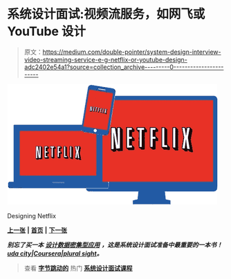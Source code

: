 # 系统设计面试:视频流服务，如网飞或 YouTube 设计

> 原文：<https://medium.com/double-pointer/system-design-interview-video-streaming-service-e-g-netflix-or-youtube-design-adc2402e54a1?source=collection_archive---------0----------------------->

![](img/1645f7ee2d40d2497032484ef908658a.png)

Designing Netflix

[**上一张**](https://bit.ly/3MhkUam) **|** [**首页**](https://bit.ly/3tVGgRY) **|** [**下一张**](https://bit.ly/33ZcQcY)

***别忘了买一本*** [***设计数据密集型应用***](https://amzn.to/3HWOSPm) ***，这是系统设计面试准备中最重要的一本书！***[***uda city***](https://bit.ly/3JIpvl4)***|***[***Coursera***](https://imp.i384100.net/zaYBB0)***|***[***plural sight***](https://pluralsight.pxf.io/Ao7GGK)***。***

> 查看 [**字节跳动的**](https://bytebytego.com?fpr=datajek34) 热门 [**系统设计面试课程**](https://bytebytego.com?fpr=datajek34)